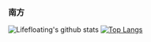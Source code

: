 ### 南方
![Lifefloating's github stats](https://github-readme-stats.vercel.app/api?username=lifefloating&show_icons=true&theme=buefy&show_icons=true&count_private=true)
[![Top Langs](https://github-readme-stats.vercel.app/api/top-langs/?username=lifefloating&layout=compact)](https://github.com/anuraghazra/github-readme-stats)
